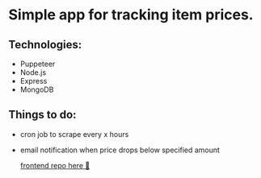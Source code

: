 # Simple app for tracking item prices.

## Technologies:

- Puppeteer
- Node.js
- Express
- MongoDB

## Things to do:

- cron job to scrape every x hours
- email notification when price drops below specified amount

  [frontend repo here 🦄](https://github.com/DeadBoyPiotrek/ceneo-scraper-frontend)
